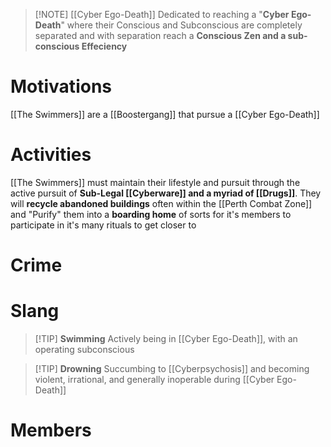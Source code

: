 >[!NOTE] [[Cyber Ego-Death]]
>Dedicated to reaching a "**Cyber Ego-Death**" where their Conscious and Subconscious are completely separated and with separation reach a **Conscious Zen and a sub-conscious Effeciency**

# Motivations
[[The Swimmers]] are a [[Boostergang]] that pursue a [[Cyber Ego-Death]]
# Activities
[[The Swimmers]] must maintain their lifestyle and pursuit through the active pursuit of **Sub-Legal [[Cyberware]] and a myriad of [[Drugs]]**. 
They will **recycle abandoned buildings** often within the [[Perth Combat Zone]] and "Purify" them into a **boarding home** of sorts for it's members to participate in it's many rituals to get closer to
# Crime
# Slang

> [!TIP] **Swimming**
> Actively being in [[Cyber Ego-Death]], with an operating subconscious

> [!TIP] **Drowning**
> Succumbing to [[Cyberpsychosis]] and becoming violent, irrational, and generally inoperable during [[Cyber Ego-Death]]

> 
# Members